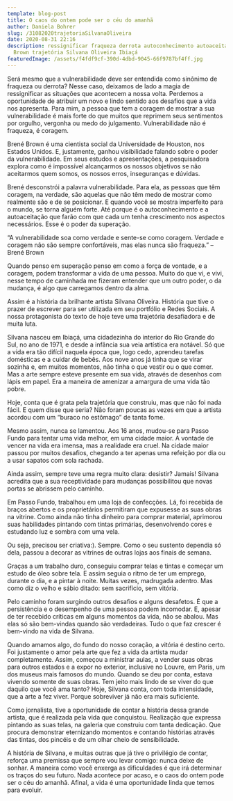```yaml
---
template: blog-post
title: O caos do ontem pode ser o céu do amanhã
author: Daniela Bohrer
slug: /31082020trajetoriaSilvanaOliveira
date: 2020-08-31 22:16
description: ressignificar fraqueza derrota autoconhecimento autoaceitação Brené
  Brown trajetória Silvana Oliveira Ibiaçá
featuredImage: /assets/f4fdf9cf-390d-4dbd-9045-66f9787bf4ff.jpg
---
```

Será mesmo que a vulnerabilidade deve ser entendida como sinônimo de fraqueza ou derrota? Nesse caso, deixamos de lado a magia de ressignificar as situações que acontecem a nossa volta. Perdemos a oportunidade de atribuir um novo e lindo sentido aos desafios que a vida nos apresenta.
Para mim, a pessoa que tem a coragem de mostrar a sua vulnerabilidade é mais forte do que muitos que reprimem seus sentimentos por orgulho, vergonha ou medo do julgamento. Vulnerabilidade não é fraqueza, é coragem.

Brené Brown é uma cientista social da Universidade de Houston, nos Estados Unidos. E, justamente, ganhou visibilidade falando sobre o poder da vulnerabilidade. Em seus estudos e apresentações, a pesquisadora explora como é impossível alcançarmos os nossos objetivos se não aceitarmos quem somos, os nossos erros, inseguranças e dúvidas.

Brené desconstrói a palavra vulnerabilidade. Para ela, as pessoas que têm coragem, na verdade, são aquelas que não têm medo de mostrar como realmente são e de se posicionar. E quando você se mostra imperfeito para o mundo, se torna alguém forte. Até porque é o autoconhecimento e a autoaceitação que farão com que cada um tenha crescimento nos aspectos necessários. Esse é o poder da superação.

“A vulnerabilidade soa como verdade e sente-se como coragem. Verdade e coragem não são sempre confortáveis, mas elas nunca são fraqueza.” – Brené Brown

Quando penso em superação penso em como a força de vontade, e a coragem, podem transformar a vida de uma pessoa. Muito do que vi, e vivi, nesse tempo de caminhada me fizeram entender que um outro poder, o da mudança, é algo que carregamos dentro da alma.

Assim é a história da brilhante artista Silvana Oliveira. História que tive o prazer de escrever para ser utilizada em seu portfólio e Redes Sociais. A nossa protagonista do texto de hoje teve uma trajetória desafiadora e de muita luta.

Silvana nasceu em Ibiaçá, uma cidadezinha do interior do Rio Grande do Sul, no ano de 1971, e desde a infância sua veia artística era notável. Só que a vida era tão difícil naquela época que, logo cedo, aprendeu tarefas domésticas e a cuidar de bebês. Aos nove anos já tinha que se virar sozinha e, em muitos momentos, não tinha o que vestir ou o que comer. Mas a arte sempre esteve presente em sua vida, através de desenhos com lápis em papel. Era a maneira de amenizar a amargura de uma vida tão pobre.

Hoje, conta que é grata pela trajetória que construiu, mas que não foi nada fácil. E quem disse que seria? Não foram poucas as vezes em que a artista acordou com um “buraco no estômago” de tanta fome.

Mesmo assim, nunca se lamentou. Aos 16 anos, mudou-se para Passo Fundo para tentar uma vida melhor, em uma cidade maior. A vontade de vencer na vida era imensa, mas a realidade era cruel. Na cidade maior passou por muitos desafios, chegando a ter apenas uma refeição por dia ou a usar sapatos com sola rachada.

Ainda assim, sempre teve uma regra muito clara: desistir? Jamais! Silvana acredita que a sua receptividade para mudanças possibilitou que novas portas se abrissem pelo caminho.

Em Passo Fundo, trabalhou em uma loja de confecções. Lá, foi recebida de braços abertos e os proprietários permitiram que expusesse as suas obras na vitrine. Como ainda não tinha dinheiro para comprar material, aprimorou suas habilidades pintando com tintas primárias, desenvolvendo cores e estudando luz e sombra com uma vela.

Ou seja, precisou ser criativa:). Sempre. Como o seu sustento dependia só dela, passou a decorar as vitrines de outras lojas aos finais de semana.

Graças a um trabalho duro, conseguiu comprar telas e tintas e começar um estudo de óleo sobre tela. E assim seguia o ritmo de ter um emprego, durante o dia, e a pintar à noite. Muitas vezes, madrugada adentro. Mas como diz o velho e sábio ditado: sem sacrifício, sem vitória.

Pelo caminho foram surgindo outros desafios e alguns desafetos. É que a persistência e o desempenho de uma pessoa podem incomodar. E, apesar de ter recebido críticas em alguns momentos da vida, não se abalou. Mas elas só são bem-vindas quando são verdadeiras. Tudo o que faz crescer é bem-vindo na vida de Silvana.

Quando amamos algo, do fundo do nosso coração, a vitória é destino certo. Foi justamente o amor pela arte que fez a vida da artista mudar completamente. Assim, começou a ministrar aulas, a vender suas obras para outros estados e a expor no exterior, inclusive no Louvre, em Paris, um dos museus mais famosos do mundo.
Quando se deu por conta, estava vivendo somente de suas obras. Tem jeito mais lindo de se viver do que daquilo que você ama tanto? Hoje, Silvana conta, com toda intensidade, que a arte a fez viver. Porque sobreviver já não era mais suficiente.

Como jornalista, tive a oportunidade de contar a história dessa grande artista, que é realizada pela vida que conquistou. Realização que expressa pintando as suas telas, na galeria que construiu com tanta dedicação. Que procura demonstrar eternizando momentos e contando histórias através das tintas, dos pincéis e de um olhar cheio de sensibilidade.

A história de Silvana, e muitas outras que já tive o privilégio de contar, reforça uma premissa que sempre vou levar comigo: nunca deixe de sonhar. A maneira como você enxerga as dificuldades é que irá determinar os traços do seu futuro. Nada acontece por acaso, e o caos do ontem pode ser o céu do amanhã. Afinal, a vida é uma oportunidade linda que temos para evoluir.